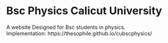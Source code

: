 <h1>Bsc Physics Calicut University</h1>
A website Designed for Bsc students in physics.
<br>Implementation: https://thesophile.github.io/cubscphysics/
